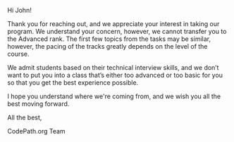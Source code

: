 Hi John!

Thank you for reaching out, and we appreciate your interest in taking our program. We understand your concern, however, we cannot transfer you to the Advanced rank. The first few topics from the tasks may be similar, however, the pacing of the tracks greatly depends on the level of the course.

We admit students based on their technical interview skills, and we don’t want to put you into a class that’s either too advanced or too basic for you so that you get the best experience possible.

I hope you understand where we're coming from, and we wish you all the best moving forward.
    
All the best,

CodePath.org Team
